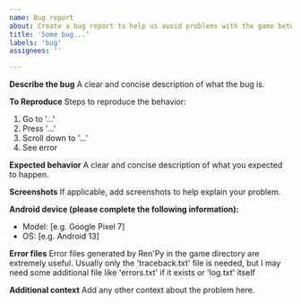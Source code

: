 ```yaml
---
name: Bug report
about: Create a bug report to help us avoid problems with the game between players.
title: 'Some bug...'
labels: 'bug'
assignees: ''

---
```


**Describe the bug**
A clear and concise description of what the bug is.

**To Reproduce**
Steps to reproduce the behavior:
1. Go to '...'
2. Press '...'
3. Scroll down to '...'
4. See error

**Expected behavior**
A clear and concise description of what you expected to happen.

**Screenshots**
If applicable, add screenshots to help explain your problem.

**Android device (please complete the following information):**
 - Model: [e.g. Google Pixel 7]
 - OS: [e.g. Android 13]

**Error files**
Error files generated by Ren'Py in the game directory are extremely useful. Usually only the 'traceback.txt' file is needed, but I may need some additional file like 'errors.txt' if it exists or 'log.txt' itself

**Additional context**
Add any other context about the problem here.
